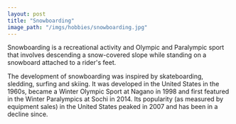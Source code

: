```yaml
---
layout: post
title: "Snowboarding"
image_path: "/imgs/hobbies/snowboarding.jpg"
---
```

Snowboarding is a recreational activity and Olympic and Paralympic sport that involves descending a snow-covered slope while standing on a snowboard attached to a rider's feet.

The development of snowboarding was inspired by skateboarding, sledding, surfing and skiing. It was developed in the United States in the 1960s, became a Winter Olympic Sport at Nagano in 1998 and first featured in the Winter Paralympics at Sochi in 2014. Its popularity (as measured by equipment sales) in the United States peaked in 2007 and has been in a decline since.